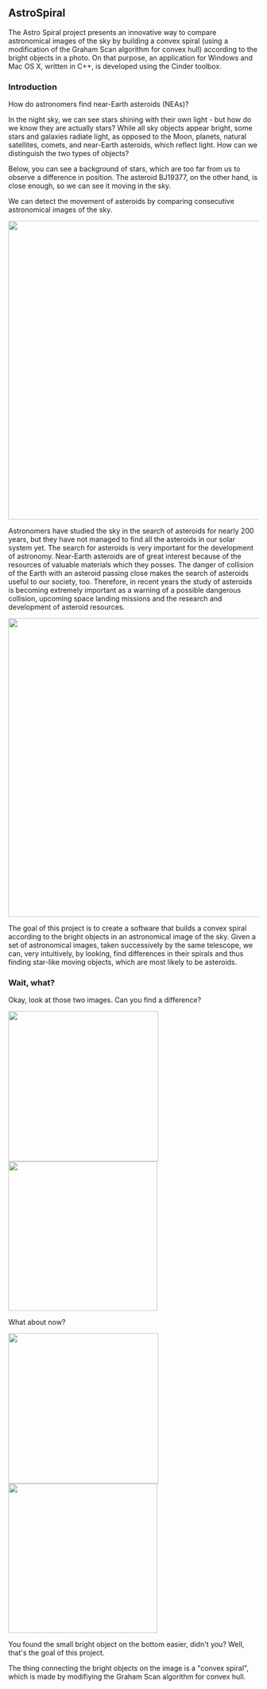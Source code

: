 ## AstroSpiral

The Astro Spiral project presents an innovative way to compare astronomical images of the sky by building a convex spiral (using a modification of the Graham Scan algorithm for convex hull) according to the bright objects in a photo. On that purpose, an application for Windows and Mac OS X, written in C++, is developed using the Cinder toolbox.

### Introduction

How do astronomers find near-Earth asteroids (NEAs)? 

In the night sky, we can see stars shining with their own light - but how do we know they are actually stars? While all sky objects appear bright, some stars and galaxies radiate light, as opposed to the Moon, planets, natural satellites, comets, and near-Earth asteroids, which reflect light. How can we distinguish the two types of objects? 

Below, you can see a background of stars, which are too far from us to observe a difference in position. The asteroid BJ19377, on the other hand, is close enough, so we can see it moving in the sky.

We can detect the movement of asteroids by comparing consecutive astronomical images of the sky.

<img src= "http://iasc.hsutx.edu/images/astro.gif" width="600">

Astronomers have studied the sky in the search of asteroids for nearly 200 years, but they have not managed to find all the asteroids in our solar system yet. The search for asteroids is very important for the development of astronomy. Near-Earth asteroids are of great interest because of the resources of valuable materials which they posses. The danger of collision of the Earth with an asteroid passing close makes the search of asteroids useful to our society, too. Therefore, in recent years the study of asteroids is becoming extremely important as a warning of a possible dangerous collision, upcoming space landing missions and the research and development of asteroid resources.

<img src= "https://i.ytimg.com/vi/fP8qTDIhYUE/maxresdefault.jpg" width="600">

The goal of this project is to create a software that builds a convex spiral according to the bright objects in an astronomical image of the sky. Given a set of astronomical images, taken successively by the same telescope, we can, very intuitively, by looking, find differences in their spirals and thus finding star-like moving objects, which are most likely to be asteroids.

### Wait, what?

Okay, look at those two images. Can you find a difference?

<img src= "https://s10.postimg.org/wiaxqrvjt/IMAGE1.jpg" width="302">
<img src= "https://s10.postimg.org/60kjrvyzd/IMAGE2.jpg" width="300">

What about now?

<img src= "https://s10.postimg.org/8hbwumwux/RESULT1.png" width="302">
<img src= "https://s17.postimg.org/xm43vnyov/RESULT2.png" width="300">

You found the small bright object on the bottom easier, didn't you? Well, that's the goal of this project.

The thing connecting the bright objects on the image is a "convex spiral", which is made by modifiying the Graham Scan algorithm for convex hull.



